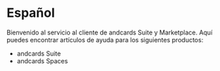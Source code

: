 # Español

Bienvenido al servicio al cliente de andcards Suite y Marketplace. Aquí puedes encontrar artículos de ayuda para los siguientes productos:

* andcards Suite
* andcards Spaces
